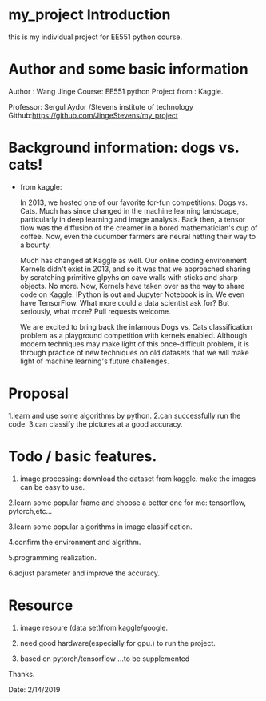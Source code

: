 # my_project Introduction

this is my individual project for EE551 python course.

# Author and some basic information

Author : Wang Jinge
Course: EE551 python
Project from : Kaggle.

Professor: Sergul Aydor /Stevens institute of technology
Github:https://github.com/JingeStevens/my_project


# Background information: dogs vs. cats!

* from kaggle:

  In 2013, we hosted one of our favorite for-fun competitions:  Dogs vs. Cats. Much has since changed in the machine learning landscape, particularly in deep learning and image analysis. Back then, a tensor flow was the diffusion of the creamer in a bored mathematician's cup of coffee. Now, even the cucumber farmers are neural netting their way to a bounty.

  Much has changed at Kaggle as well. Our online coding environment Kernels didn't exist in 2013, and so it was that we approached sharing by scratching primitive glpyhs on cave walls with sticks and sharp objects. No more. Now, Kernels have taken over as the way to share code on Kaggle. IPython is out and Jupyter Notebook is in. We even have TensorFlow. What more could a data scientist ask for? But seriously, what more? Pull requests welcome.
  
  We are excited to bring back the infamous Dogs vs. Cats classification problem as a playground competition with kernels enabled. Although modern techniques may make light of this once-difficult problem, it is through practice of new techniques on old datasets that we will make light of machine learning's future challenges.
  
# Proposal
  1.learn and use some algorithms by python.
  2.can successfully run the code.
  3.can classify the pictures at a good accuracy.
 
# Todo  /  basic features.

1. image processing:
   download the dataset from kaggle.
   make the images can be easy to use.
   
2.learn some popular frame and choose a better one for me:
  tensorflow, pytorch,etc...
  
3.learn some popular algorithms in image classification.

4.confirm the environment and algrithm.

5.programming realization.

6.adjust parameter and improve the accuracy.
    



# Resource

1. image resoure (data set)from kaggle/google.

2. need good hardware(especially for gpu.) to run the project.

3. based on pytorch/tensorflow
...to be supplemented
    
Thanks.

Date: 2/14/2019

